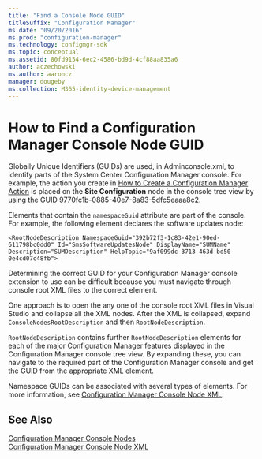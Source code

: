 ```yaml
---
title: "Find a Console Node GUID"
titleSuffix: "Configuration Manager"
ms.date: "09/20/2016"
ms.prod: "configuration-manager"
ms.technology: configmgr-sdk
ms.topic: conceptual
ms.assetid: 80fd9154-6ec2-4586-bd9d-4cf88aa835a6
author: aczechowski
ms.author: aaroncz
manager: dougeby
ms.collection: M365-identity-device-management
---
```

# How to Find a Configuration Manager Console Node GUID
Globally Unique Identifiers (GUIDs) are used, in Adminconsole.xml, to identify parts of the System Center Configuration Manager console. For example, the action you create in [How to Create a Configuration Manager Action](../../../../develop/core/servers/console/how-to-create-a-configuration-manager-action.md) is placed on the **Site Configuration** node in the console tree view by using the GUID 9770fc1b-0885-40e7-8a83-5dfc5eaaa8c2.  

 Elements that contain the `namespaceGuid` attribute are part of the console. For example, the following element declares the software updates node:  

 `<RootNodeDescription NamespaceGuid="392b72f3-1c83-42e1-90ed-611798bc0dd0" Id="SmsSoftwareUpdatesNode" DisplayName="SUMName" Description="SUMDescription" HelpTopic="9af099dc-3713-463d-bd50-0e4cd07c48fb">`  

 Determining the correct GUID for your Configuration Manager console extension to use can be difficult because you must navigate through console root XML files to the correct element.  

 One approach is to open the any one of the console root XML files in Visual Studio and collapse all the XML nodes. After the XML is collapsed, expand `ConsoleNodesRootDescription` and then `RootNodeDescription`.  

 `RootNodeDescription` contains further `RootNodeDescription` elements for each of the major Configuration Manager features displayed in the Configuration Manager console tree view. By expanding these, you can navigate to the required part of the Configuration Manager console and get the GUID from the appropriate XML element.  

 Namespace GUIDs can be associated with several types of elements. For more information, see [Configuration Manager Console Node XML](../../../../develop/core/servers/console/console-node-xml.md).  

## See Also  
 [Configuration Manager Console Nodes](../../../../develop/core/servers/console/console-nodes.md)   
 [Configuration Manager Console Node XML](../../../../develop/core/servers/console/console-node-xml.md)
